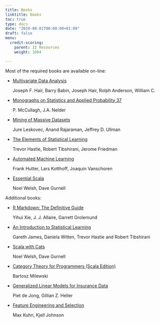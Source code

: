 ```yaml
---
title: Books
linktitle: Books
toc: true
type: docs
date: "2019-08-01T00:00:00+01:00"
draft: false
menu:
  credit-scoring:
    parent: II Resources
    weight: 1004

---
```


Most of the required books are available on-line:

* [Multivariate Data Analysis]
    
    Joseph F. Hair, Barry Babin, Joseph Hair, Rolph Anderson, William C.
    
* [Monographs on Statistics and Applied Probability 37] 
    
    P. McCullagh, J.A. Nelder
    
* [Mining of Massive Datasets]
    
    Jure Leskovec, Anand Rajaraman, Jeffrey D. Ullman
    
* [The Elements of Statistical Learning]

    Trevor Hastie, Robert Tibshirani, Jerome Friedman
    
* [Automated Machine Learning] 

    Frank Hutter, Lars Kotthoff, Joaquin Vanschoren
    
* [Essential Scala] 
    
    Noel Welsh, Dave Gurnell

Additional books: 

* [R Markdown: The Definitive Guide] 

    Yihui Xie, J. J. Allaire, Garrett Grolemund
    
* [An Introduction to Statistical Learning] 

    Gareth James, Daniela Witten, Trevor Hastie and Robert Tibshirani
    
* [Scala with Cats] 

    Noel Welsh, Dave Gurnell
    
* [Category Theory for Programmers (Scala Edition)] 

    Bartosz Milewski
    
* [Generalized Linear Models for Insurance Data] 

    Piet de Jong, Gillian Z. Heller
    
* [Feature Engineering and Selection] 

    Max Kuhn, Kjell Johnson

[R Markdown: The Definitive Guide]: https://bookdown.org/yihui/rmarkdown/
[Multivariate Data Analysis]: https://is.muni.cz/el/1423/podzim2017/PSY028/um/_Hair_-_Multivariate_data_analysis_7th_revised.pdf
[An Introduction to Statistical Learning]: http://faculty.marshall.usc.edu/gareth-james/ISL/
[The Elements of Statistical Learning]: https://web.stanford.edu/~hastie/ElemStatLearn/
[Essential Scala]: https://underscore.io/books/essential-scala/
[Scala with Cats]: https://underscore.io/books/scala-with-cats/
[Category Theory for Programmers (Scala Edition)]: https://github.com/hmemcpy/milewski-ctfp-pdf/releases
[Mining of Massive Datasets]: http://infolab.stanford.edu/~ullman/mmds/book.pdf
[Generalized Linear Models for Insurance Data]: https://feb.kuleuven.be/public/u0017833/boek.pdf
[Monographs on Statistics and Applied Probability 37]: http://www.utstat.toronto.edu/~brunner/oldclass/2201s11/readings/glmbook.pdf
[Feature Engineering and Selection]: http://www.feat.engineering/
[Automated Machine Learning]: https://www.automl.org/wp-content/uploads/2019/05/AutoML_Book.pdf
